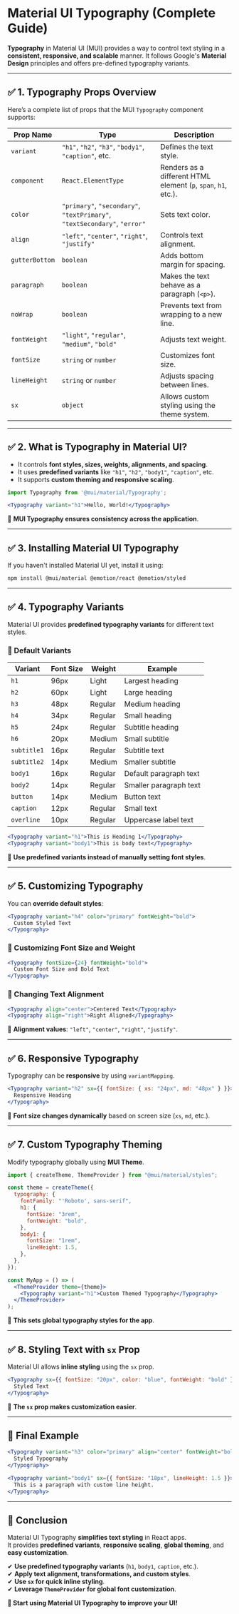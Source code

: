 # Material UI Typography (Complete Guide)

**Typography** in Material UI (MUI) provides a way to control text styling in a **consistent, responsive, and scalable** manner. It follows Google's **Material Design** principles and offers pre-defined typography variants.

---

## ✅ 1. Typography Props Overview

Here’s a complete list of props that the MUI `Typography` component supports:

| Prop Name | Type | Description |
|-----------|------|-------------|
| `variant` | `"h1"`, `"h2"`, `"h3"`, `"body1"`, `"caption"`, etc. | Defines the text style. |
| `component` | `React.ElementType` | Renders as a different HTML element (`p`, `span`, `h1`, etc.). |
| `color` | `"primary"`, `"secondary"`, `"textPrimary"`, `"textSecondary"`, `"error"` | Sets text color. |
| `align` | `"left"`, `"center"`, `"right"`, `"justify"` | Controls text alignment. |
| `gutterBottom` | `boolean` | Adds bottom margin for spacing. |
| `paragraph` | `boolean` | Makes the text behave as a paragraph (`<p>`). |
| `noWrap` | `boolean` | Prevents text from wrapping to a new line. |
| `fontWeight` | `"light"`, `"regular"`, `"medium"`, `"bold"` | Adjusts text weight. |
| `fontSize` | `string` or `number` | Customizes font size. |
| `lineHeight` | `string` or `number` | Adjusts spacing between lines. |
| `sx` | `object` | Allows custom styling using the theme system. |

---

## ✅ 2. What is Typography in Material UI?

- It controls **font styles, sizes, weights, alignments, and spacing**.
- It uses **predefined variants** like `"h1"`, `"h2"`, `"body1"`, `"caption"`, etc.
- It supports **custom theming and responsive scaling**.

```jsx
import Typography from '@mui/material/Typography';

<Typography variant="h1">Hello, World!</Typography>
```

🔹 **MUI Typography ensures consistency across the application**.

---

## ✅ 3. Installing Material UI Typography

If you haven't installed Material UI yet, install it using:

```bash
npm install @mui/material @emotion/react @emotion/styled
```

---

## ✅ 4. Typography Variants

Material UI provides **predefined typography variants** for different text styles.

### 🔹 Default Variants

| Variant  | Font Size | Weight | Example |
|----------|-----------|--------|---------|
| `h1`     | 96px      | Light  | Largest heading |
| `h2`     | 60px      | Light  | Large heading |
| `h3`     | 48px      | Regular | Medium heading |
| `h4`     | 34px      | Regular | Small heading |
| `h5`     | 24px      | Regular | Subtitle heading |
| `h6`     | 20px      | Medium | Small subtitle |
| `subtitle1` | 16px | Regular | Subtitle text |
| `subtitle2` | 14px | Medium | Smaller subtitle |
| `body1`  | 16px      | Regular | Default paragraph text |
| `body2`  | 14px      | Regular | Smaller paragraph text |
| `button` | 14px      | Medium | Button text |
| `caption` | 12px | Regular | Small text |
| `overline` | 10px | Regular | Uppercase label text |

```jsx
<Typography variant="h1">This is Heading 1</Typography>
<Typography variant="body1">This is body text</Typography>
```

🔹 **Use predefined variants instead of manually setting font styles**.

---

## ✅ 5. Customizing Typography

You can **override default styles**:

```jsx
<Typography variant="h4" color="primary" fontWeight="bold">
  Custom Styled Text
</Typography>
```

### 🔹 Customizing Font Size and Weight
```jsx
<Typography fontSize={24} fontWeight="bold">
  Custom Font Size and Bold Text
</Typography>
```

### 🔹 Changing Text Alignment
```jsx
<Typography align="center">Centered Text</Typography>
<Typography align="right">Right Aligned</Typography>
```

🔹 **Alignment values**: `"left"`, `"center"`, `"right"`, `"justify"`.

---

## ✅ 6. Responsive Typography

Typography can be **responsive** by using `variantMapping`.

```jsx
<Typography variant="h2" sx={{ fontSize: { xs: "24px", md: "48px" } }}>
  Responsive Heading
</Typography>
```

🔹 **Font size changes dynamically** based on screen size (`xs`, `md`, etc.).

---

## ✅ 7. Custom Typography Theming

Modify typography globally using **MUI Theme**.

```jsx
import { createTheme, ThemeProvider } from "@mui/material/styles";

const theme = createTheme({
  typography: {
    fontFamily: "'Roboto', sans-serif",
    h1: {
      fontSize: "3rem",
      fontWeight: "bold",
    },
    body1: {
      fontSize: "1rem",
      lineHeight: 1.5,
    },
  },
});

const MyApp = () => (
  <ThemeProvider theme={theme}>
    <Typography variant="h1">Custom Themed Typography</Typography>
  </ThemeProvider>
);
```

🔹 **This sets global typography styles for the app**.

---

## ✅ 8. Styling Text with `sx` Prop

Material UI allows **inline styling** using the `sx` prop.

```jsx
<Typography sx={{ fontSize: "20px", color: "blue", fontWeight: "bold" }}>
  Styled Text
</Typography>
```

🔹 **The `sx` prop makes customization easier**.

---

## 🎯 Final Example

```jsx
<Typography variant="h3" color="primary" align="center" fontWeight="bold">
  Styled Typography
</Typography>

<Typography variant="body1" sx={{ fontSize: "18px", lineHeight: 1.5 }}>
  This is a paragraph with custom line height.
</Typography>
```

---

## 🎉 Conclusion

Material UI Typography **simplifies text styling** in React apps.  
It provides **predefined variants**, **responsive scaling**, **global theming**, and **easy customization**.

✔ **Use predefined typography variants** (`h1`, `body1`, `caption`, etc.).  
✔ **Apply text alignment, transformations, and custom styles**.  
✔ **Use `sx` for quick inline styling**.  
✔ **Leverage `ThemeProvider` for global font customization**.  

**🚀 Start using Material UI Typography to improve your UI!**
